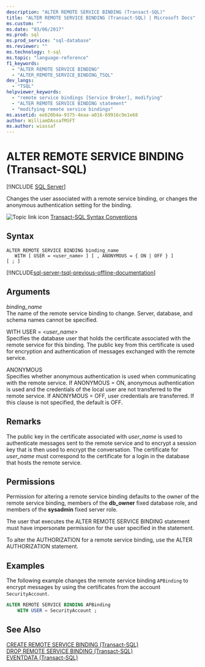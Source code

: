 ```yaml
---
description: "ALTER REMOTE SERVICE BINDING (Transact-SQL)"
title: "ALTER REMOTE SERVICE BINDING (Transact-SQL) | Microsoft Docs"
ms.custom: ""
ms.date: "03/06/2017"
ms.prod: sql
ms.prod_service: "sql-database"
ms.reviewer: ""
ms.technology: t-sql
ms.topic: "language-reference"
f1_keywords: 
  - "ALTER REMOTE SERVICE BINDING"
  - "ALTER_REMOTE_SERVICE_BINDING_TSQL"
dev_langs: 
  - "TSQL"
helpviewer_keywords: 
  - "remote service bindings [Service Broker], modifying"
  - "ALTER REMOTE SERVICE BINDING statement"
  - "modifying remote service bindings"
ms.assetid: ee620b4a-9375-4eaa-a016-69916c9e1e68
author: WilliamDAssafMSFT
ms.author: wiassaf
---
```

# ALTER REMOTE SERVICE BINDING (Transact-SQL)
[!INCLUDE [SQL Server](../../includes/applies-to-version/sqlserver.md)]

  Changes the user associated with a remote service binding, or changes the anonymous authentication setting for the binding.  
  
 ![Topic link icon](../../database-engine/configure-windows/media/topic-link.gif "Topic link icon") [Transact-SQL Syntax Conventions](../../t-sql/language-elements/transact-sql-syntax-conventions-transact-sql.md)  
  
## Syntax  
  
```syntaxsql
ALTER REMOTE SERVICE BINDING binding_name   
   WITH [ USER = <user_name> ] [ , ANONYMOUS = { ON | OFF } ]   
[ ; ]  
```  
  

[!INCLUDE[sql-server-tsql-previous-offline-documentation](../../includes/sql-server-tsql-previous-offline-documentation.md)]

## Arguments
 *binding_name*  
 The name of the remote service binding to change. Server, database, and schema names cannot be specified.  
  
 WITH USER = \<*user_name>*  
 Specifies the database user that holds the certificate associated with the remote service for this binding. The public key from this certificate is used for encryption and authentication of messages exchanged with the remote service.  
  
 ANONYMOUS  
 Specifies whether anonymous authentication is used when communicating with the remote service. If ANONYMOUS = ON, anonymous authentication is used and the credentials of the local user are not transferred to the remote service. If ANONYMOUS = OFF, user credentials are transferred. If this clause is not specified, the default is OFF.  
  
## Remarks  
 The public key in the certificate associated with *user_name* is used to authenticate messages sent to the remote service and to encrypt a session key that is then used to encrypt the conversation. The certificate for *user_name* must correspond to the certificate for a login in the database that hosts the remote service.  
  
## Permissions  
 Permission for altering a remote service binding defaults to the owner of the remote service binding, members of the **db_owner** fixed database role, and members of the **sysadmin** fixed server role.  
  
 The user that executes the ALTER REMOTE SERVICE BINDING statement must have impersonate permission for the user specified in the statement.  
  
 To alter the AUTHORIZATION for a remote service binding, use the ALTER AUTHORIZATION statement.  
  
## Examples  
 The following example changes the remote service binding `APBinding` to encrypt messages by using the certificates from the account `SecurityAccount`.  
  
```sql  
ALTER REMOTE SERVICE BINDING APBinding  
    WITH USER = SecurityAccount ;  
```  
  
## See Also  
 [CREATE REMOTE SERVICE BINDING &#40;Transact-SQL&#41;](../../t-sql/statements/create-remote-service-binding-transact-sql.md)   
 [DROP REMOTE SERVICE BINDING &#40;Transact-SQL&#41;](../../t-sql/statements/drop-remote-service-binding-transact-sql.md)   
 [EVENTDATA &#40;Transact-SQL&#41;](../../t-sql/functions/eventdata-transact-sql.md)  
  
  
